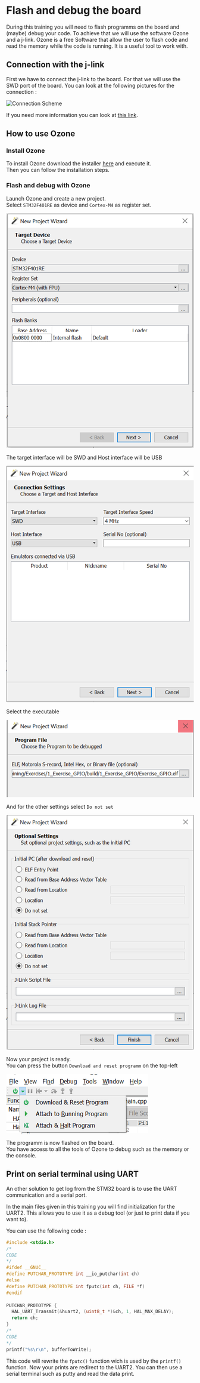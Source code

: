 # Flash and debug the board

During this training you will need to flash programms on the board and (maybe) debug your code.
To achieve that we will use the software Ozone and a j-link.
Ozone is a free Software that allow the user to flash code and read the memory while the code is running. It is a useful tool to work with.  

## Connection with the j-link

First we have to connect the j-link to the board. For that we will use the SWD port of the board. You can look at the following pictures for the connection :  

![Connection Scheme](./ressources/)


If you need more information you can look at [this link](https://mcuoneclipse.com/2015/08/22/debugging-stm32f103rb-nucleo-board-with-with-segger-j-link/).  

## How to use Ozone

### Install Ozone

To install Ozone download the installer [here](https://www.segger.com/downloads/jlink/#Ozone) and execute it.  
Then you can follow the installation steps.  

### Flash and debug with Ozone

Launch Ozone and create a new project.  
Select ```STM32F401RE``` as device and ```Cortex-M4``` as register set.  

![Ozone1](ressources/Ozone1.PNG)

The target interface will be SWD and Host interface will be USB

![Ozone2](ressources/Ozone2.PNG)

Select the executable

![Ozone3](ressources/Ozone3.PNG)

And for the other settings select ```Do not set```

![Ozone4](ressources/Ozone4.PNG)

Now your project is ready.  
You can press the button ```Download and reset programm``` on the top-left  

![Ozone5](ressources/Ozone5.PNG)

The programm is now flashed on the board.  
You have access to all the tools of Ozone to debug such as the memory or the console.  

## Print on serial terminal using UART

An other solution to get log from the STM32 board is to use the UART communication and a serial port.  

In the main files given in this training you will find initialization for the UART2. This allows you to use it as a debug tool (or just to print data if you want to).  

You can use the following code :  

```cpp
#include <stdio.h>
/*
CODE
*/
#ifdef __GNUC__
#define PUTCHAR_PROTOTYPE int __io_putchar(int ch)
#else
#define PUTCHAR_PROTOTYPE int fputc(int ch, FILE *f)
#endif

PUTCHAR_PROTOTYPE {
  HAL_UART_Transmit(&huart2, (uint8_t *)&ch, 1, HAL_MAX_DELAY);
  return ch;
}
/*
CODE
*/
printf("%s\r\n", bufferToWrite);
```

This code will rewrite the ```fputc()``` function wich is used by the ```printf()``` function. Now your prints are redirect to the UART2. You can then use a serial terminal such as putty and read the data print.
